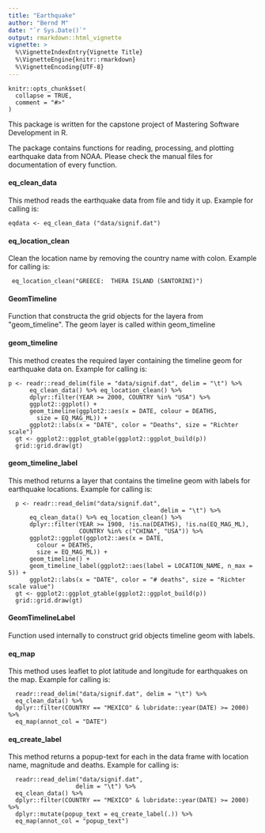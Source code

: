 ```yaml
---
title: "Earthquake"
author: "Bernd M"
date: "`r Sys.Date()`"
output: rmarkdown::html_vignette
vignette: >
  %\VignetteIndexEntry{Vignette Title}
  %\VignetteEngine{knitr::rmarkdown}
  %\VignetteEncoding{UTF-8}
---
```


```{r setup, include = FALSE}
knitr::opts_chunk$set(
  collapse = TRUE,
  comment = "#>"
)
```

This package is written for the capstone project of Mastering Software Development in R. 

The package contains functions for reading, processing, and plotting earthquake data from NOAA. Please check the manual files for documentation of every function.

#### eq_clean_data

This method reads the earthquake data from file and tidy it up. 
Example for calling is:
```
eqdata <- eq_clean_data ("data/signif.dat")
```

#### eq_location_clean

Clean the location name by removing the country name with colon.
Example for calling is:
```
 eq_location_clean("GREECE:  THERA ISLAND (SANTORINI)")
```

#### GeomTimeline

Function that constructa the grid objects for the layera from "geom_timeline".
The geom layer is called within geom_timeline

#### geom_timeline

This method creates the required layer containing the timeline geom for earthquake data on.
Example for calling is:
```
p <- readr::read_delim(file = "data/signif.dat", delim = "\t") %>%
      eq_clean_data() %>% eq_location_clean() %>%
      dplyr::filter(YEAR >= 2000, COUNTRY %in% "USA") %>%
      ggplot2::ggplot() +
      geom_timeline(ggplot2::aes(x = DATE, colour = DEATHS,
        size = EQ_MAG_ML)) +
      ggplot2::labs(x = "DATE", color = "Deaths", size = "Richter scale")
  gt <- ggplot2::ggplot_gtable(ggplot2::ggplot_build(p))
  grid::grid.draw(gt)
```

#### geom_timeline_label

This method returns a layer that contains the timeline geom with labels for earthquake locations.
Example for calling is:
```
  p <- readr::read_delim("data/signif.dat",
                                           delim = "\t") %>%
      eq_clean_data() %>% eq_location_clean() %>%
      dplyr::filter(YEAR >= 1900, !is.na(DEATHS), !is.na(EQ_MAG_ML),
                    COUNTRY %in% c("CHINA", "USA")) %>%
      ggplot2::ggplot(ggplot2::aes(x = DATE,
        colour = DEATHS,
        size = EQ_MAG_ML)) +
      geom_timeline() +
      geom_timeline_label(ggplot2::aes(label = LOCATION_NAME, n_max = 5)) +
      ggplot2::labs(x = "DATE", color = "# deaths", size = "Richter scale value")
  gt <- ggplot2::ggplot_gtable(ggplot2::ggplot_build(p))
  grid::grid.draw(gt)
```

#### GeomTimelineLabel

Function used internally to construct grid objects timeline geom with labels.


#### eq_map

This method uses leaflet to plot latitude and longitude for earthquakes on the map.
Example for calling is:
```
  readr::read_delim("data/signif.dat", delim = "\t") %>%
  eq_clean_data() %>%
  dplyr::filter(COUNTRY == "MEXICO" & lubridate::year(DATE) >= 2000) %>%
  eq_map(annot_col = "DATE")
```

#### eq_create_label

This method returns a popup-text for each in the data frame with location name, magnitude and
deaths.
Example for calling is:
```
  readr::read_delim("data/signif.dat",
                   delim = "\t") %>%
  eq_clean_data() %>%
  dplyr::filter(COUNTRY == "MEXICO" & lubridate::year(DATE) >= 2000) %>%
  dplyr::mutate(popup_text = eq_create_label(.)) %>%
  eq_map(annot_col = "popup_text")
```
